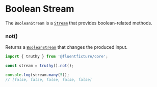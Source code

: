 # Boolean Stream

The `BooleanStream` is a [`Stream`](stream.md) that provides boolean-related methods.

### not()

Returns a [`BooleanStream`](boolean-stream.md) that changes the produced input.

```typescript
import { truthy } from '@fluentfixture/core';

const stream = truthy().not();

console.log(stream.many(5));
// [false, false, false, false, false]
```
